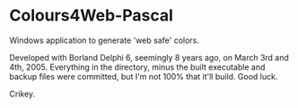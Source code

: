 Colours4Web-Pascal
==================

Windows application to generate 'web safe' colors.

Developed with Borland Delphi 6, seemingly 8 years ago, on March 3rd and 4th, 2005. Everything in the directory, minus the built executable and backup files were committed, but I'm not 100% that it'll build. Good luck.

Crikey.
